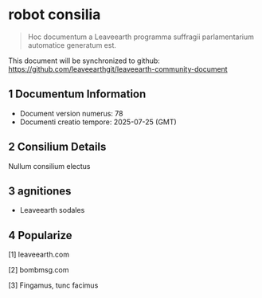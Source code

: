 # robot consilia

>Hoc documentum a Leaveearth programma suffragii parlamentarium automatice generatum est.

This document will be synchronized to github: https://github.com/leaveearthgit/leaveearth-community-document

## 1 Documentum Information

- Document version numerus: 78
- Documenti creatio tempore: 2025-07-25 (GMT)

## 2 Consilium Details

Nullum consilium electus

## 3 agnitiones
* Leaveearth sodales

## 4 Popularize
[1] leaveearth.com

[2] bombmsg.com

[3] Fingamus, tunc facimus